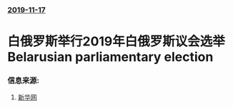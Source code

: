 ### [2019-11-17](/news/2019/11/17/index.md)

##### 
#  白俄罗斯举行2019年白俄罗斯议会选举 Belarusian parliamentary election 




### 信息来源:

1. [新华网](http://world.people.com.cn/n1/2019/1118/c1002-31460743.html)

